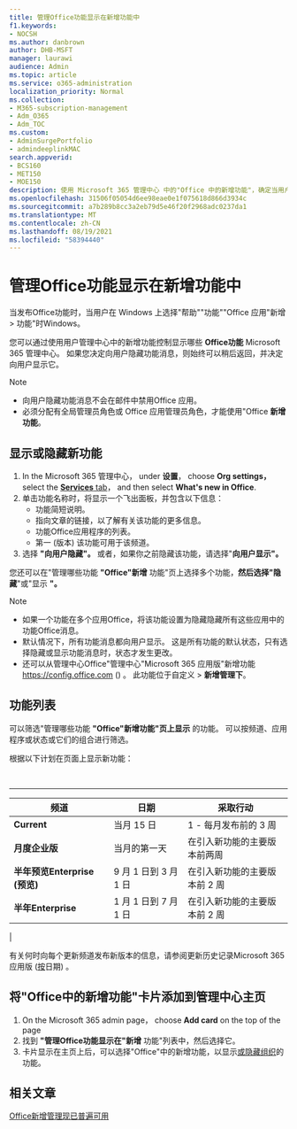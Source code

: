 ```yaml
---
title: 管理Office功能显示在新增功能中
f1.keywords:
- NOCSH
ms.author: danbrown
author: DHB-MSFT
manager: laurawi
audience: Admin
ms.topic: article
ms.service: o365-administration
localization_priority: Normal
ms.collection:
- M365-subscription-management
- Adm_O365
- Adm_TOC
ms.custom:
- AdminSurgePortfolio
- admindeeplinkMAC
search.appverid:
- BCS160
- MET150
- MOE150
description: 使用 Microsoft 365 管理中心 中的"Office 中的新增功能"，确定当用户在 Windows 上的 Office 应用 中选择帮助 >"新增功能"时要显示或隐藏的 Microsoft 365 管理中心 功能。 Office
ms.openlocfilehash: 31506f05054d6ee98eae0e1f075618d866d3934c
ms.sourcegitcommit: a7b289b8cc3a2eb79d5e46f20f2968adc0237da1
ms.translationtype: MT
ms.contentlocale: zh-CN
ms.lasthandoff: 08/19/2021
ms.locfileid: "58394440"
---
```

# <a name="manage-which-office-features-appear-in-whats-new"></a>管理Office功能显示在新增功能中

当发布Office功能时，当用户在 Windows 上选择"帮助""功能""Office 应用"新增 \> 功能"时Windows。

您可以通过使用用户管理中心中的新增功能控制显示哪些 **Office功能** Microsoft 365 管理中心。 如果您决定向用户隐藏功能消息，则始终可以稍后返回，并决定向用户显示它。

> [!NOTE]
>
> - 向用户隐藏功能消息不会在邮件中禁用Office 应用。
> - 必须分配有全局管理员角色或 Office 应用管理员角色，才能使用"Office **新增功能**。

## <a name="show-or-hide-new-features"></a>显示或隐藏新功能

1. In the Microsoft 365 管理中心， under **设置**， choose **Org settings，** select the <a href="https://go.microsoft.com/fwlink/p/?linkid=2053743" target="_blank"> **Services** tab</a>， and then select **What's new in Office**.
1. 单击功能名称时，将显示一个飞出面板，并包含以下信息：
     - 功能简短说明。
     - 指向文章的链接，以了解有关该功能的更多信息。
     - 功能Office应用程序的列表。
     - 第一 (版本) 该功能可用于该频道。
1. 选择 **"向用户隐藏"。** 或者，如果你之前隐藏该功能，请选择"**向用户显示"。**

您还可以在"管理哪些功能 **"Office"新增** 功能"页上选择多个功能，**然后选择"隐藏**"或"显示 **"。**

> [!NOTE]
>
> - 如果一个功能在多个应用Office，将该功能设置为隐藏隐藏所有这些应用中的功能Office消息。
> - 默认情况下，所有功能消息都向用户显示。 这是所有功能的默认状态，只有选择隐藏或显示功能消息时，状态才发生更改。
> - 还可以从管理中心Office"管理中心"Microsoft 365 应用版"新增功能 <https://config.office.com> () 。 此功能位于自定义  >  **新增管理下**。

## <a name="list-of-features"></a>功能列表

可以筛选"管理哪些功能 **"Office"新增功能"页上显示** 的功能。 可以按频道、应用程序或状态或它们的组合进行筛选。

根据以下计划在页面上显示新功能：

<br>

****

|频道|日期|采取行动|
|---|---|---|
|**Current**|当月 15 日|1 - 每月发布前的 3 周|
|**月度企业版**|当月的第一天|在引入新功能的主要版本前两周|
|**半年预览Enterprise (预览)**|9 月 1 日到 3 月 1 日| 在引入新功能的主要版本前 2 周|
|**半年Enterprise**|1 月 1 日到 7 月 1 日| 在引入新功能的主要版本前 2 周|
|

有关何时向每个更新频道发布新版本的信息，请参阅更新历史记录Microsoft 365 应用版 ([按](/officeupdates/update-history-microsoft365-apps-by-date)日期) 。

## <a name="add-the-whats-new-in-office-card-to-the-admin-center-home-page"></a>将"Office中的新增功能"卡片添加到管理中心主页

1. On the Microsoft 365 admin page， choose **Add card** on the top of the page
2. 找到 **"管理Office功能显示在"新增** 功能"列表中，然后选择它。
3. 卡片显示在主页上后，可以选择"Office"中的新增功能，以显示[或隐藏组织](#show-or-hide-new-features)的功能。

## <a name="related-articles"></a>相关文章

[Office新增管理现已普遍可用](https://techcommunity.microsoft.com/t5/microsoft-365-blog/office-what-s-new-management-is-now-generally-available/ba-p/1179954)
